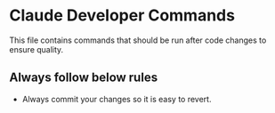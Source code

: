 # Claude Developer Commands

This file contains commands that should be run after code changes to ensure quality.

## Always follow below rules

- Always commit your changes so it is easy to revert.